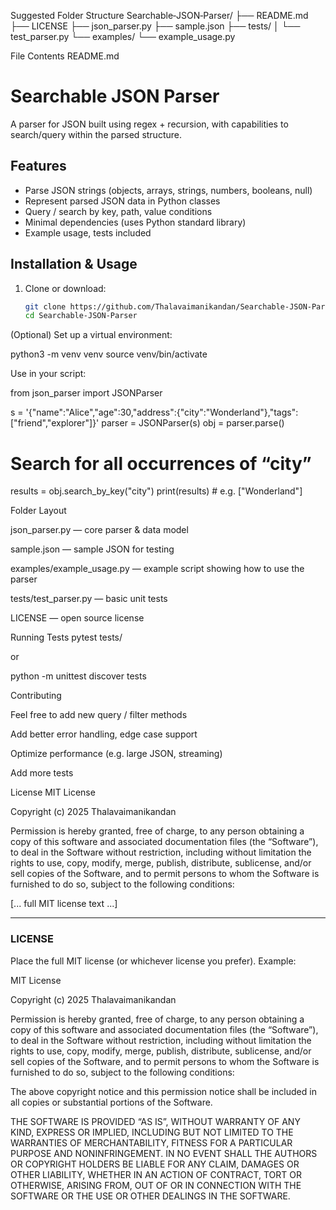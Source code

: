 Suggested Folder Structure
Searchable‑JSON‑Parser/
├── README.md
├── LICENSE
├── json_parser.py
├── sample.json
├── tests/
│   └── test_parser.py
└── examples/
    └── example_usage.py

File Contents
README.md
# Searchable JSON Parser

A parser for JSON built using regex + recursion, with capabilities to search/query within the parsed structure.

## Features

- Parse JSON strings (objects, arrays, strings, numbers, booleans, null)  
- Represent parsed JSON data in Python classes  
- Query / search by key, path, value conditions  
- Minimal dependencies (uses Python standard library)  
- Example usage, tests included  

## Installation & Usage

1. Clone or download:

   ```bash
   git clone https://github.com/Thalavaimanikandan/Searchable-JSON-Parser.git
   cd Searchable-JSON-Parser


(Optional) Set up a virtual environment:

python3 -m venv venv
source venv/bin/activate


Use in your script:

from json_parser import JSONParser

s = '{"name":"Alice","age":30,"address":{"city":"Wonderland"},"tags":["friend","explorer"]}'
parser = JSONParser(s)
obj = parser.parse()

# Search for all occurrences of “city”
results = obj.search_by_key("city")
print(results)  # e.g. ["Wonderland"]

Folder Layout

json_parser.py — core parser & data model

sample.json — sample JSON for testing

examples/example_usage.py — example script showing how to use the parser

tests/test_parser.py — basic unit tests

LICENSE — open source license

Running Tests
pytest tests/


or

python -m unittest discover tests

Contributing

Feel free to add new query / filter methods

Add better error handling, edge case support

Optimize performance (e.g. large JSON, streaming)

Add more tests

License
MIT License

Copyright (c) 2025 Thalavaimanikandan

Permission is hereby granted, free of charge, to any person obtaining a copy
of this software and associated documentation files (the “Software”), to deal
in the Software without restriction, including without limitation the rights
to use, copy, modify, merge, publish, distribute, sublicense, and/or sell
copies of the Software, and to permit persons to whom the Software is
furnished to do so, subject to the following conditions:

[... full MIT license text ...]


---

### LICENSE

Place the full MIT license (or whichever license you prefer). Example:



MIT License

Copyright (c) 2025 Thalavaimanikandan

Permission is hereby granted, free of charge, to any person obtaining a copy
of this software and associated documentation files (the “Software”), to deal
in the Software without restriction, including without limitation the rights
to use, copy, modify, merge, publish, distribute, sublicense, and/or sell
copies of the Software, and to permit persons to whom the Software is
furnished to do so, subject to the following conditions:

The above copyright notice and this permission notice shall be included in
all copies or substantial portions of the Software.

THE SOFTWARE IS PROVIDED “AS IS”, WITHOUT WARRANTY OF ANY KIND, EXPRESS OR
IMPLIED, INCLUDING BUT NOT LIMITED TO THE WARRANTIES OF MERCHANTABILITY,
FITNESS FOR A PARTICULAR PURPOSE AND NONINFRINGEMENT. IN NO EVENT SHALL THE
AUTHORS OR COPYRIGHT HOLDERS BE LIABLE FOR ANY CLAIM, DAMAGES OR OTHER
LIABILITY, WHETHER IN AN ACTION OF CONTRACT, TORT OR OTHERWISE, ARISING
FROM, OUT OF OR IN CONNECTION WITH THE SOFTWARE OR THE USE OR OTHER DEALINGS
IN THE SOFTWARE.
